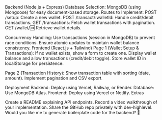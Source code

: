 Backend (Node.js + Express)
Database Selection: MongoDB (using Mongoose) for easy document-based storage.
Routes to Implement:
POST /setup: Create a new wallet.
POST /transact/:walletId: Handle credit/debit transactions.
GET /transactions: Fetch wallet transactions with pagination.
GET /wallet/:id: Retrieve wallet details.


Concurrency Handling:
Use transactions (session in MongoDB) to prevent race conditions.
Ensure atomic updates to maintain wallet balance consistency.
Frontend (React.js + Tailwind)
Page 1 (Wallet Setup & Transactions):
If no wallet exists, show a form to create one.
Display wallet balance and allow transactions (credit/debit toggle).
Store wallet ID in localStorage for persistence.

Page 2 (Transaction History):
Show transaction table with sorting (date, amount).
Implement pagination and CSV export.

Deployment
Backend: Deploy using Vercel, Railway, or Render.
Database: Use MongoDB Atlas.
Frontend: Deploy using Vercel or Netlify.
Extras

Create a README explaining API endpoints.
Record a video walkthrough of your implementation.
Share the GitHub repo privately with dev-highlevel.
Would you like me to generate boilerplate code for the backend? 🚀